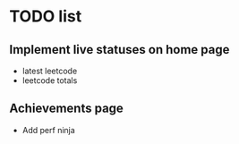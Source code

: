 # TODO list

## Implement live statuses on home page
- latest leetcode
- leetcode totals


## Achievements page
- Add perf ninja
